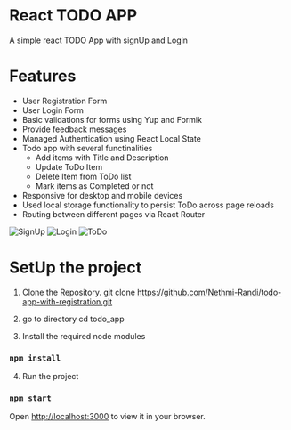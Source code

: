 # React TODO APP
A simple react TODO App with signUp and Login

# Features
- User Registration Form
- User Login Form 
- Basic validations for forms using Yup and Formik
- Provide feedback messages 
- Managed Authentication using React Local State 
- Todo app with several functinalities 
    - Add items with Title and Description
    - Update ToDo Item 
    - Delete Item from ToDo list 
    - Mark items as Completed or not 
- Responsive for desktop and mobile devices 
- Used local storage functionality to persist ToDo across page reloads 
- Routing between different pages via React Router

![SignUp](../todo_app/src/assets/signUp.png)
![Login](../todo_app/src/assets/login.png)
![ToDo](../todo_app/src/assets/todo.png)

# SetUp the project 

1. Clone the Repository.
git clone https://github.com/Nethmi-Randi/todo-app-with-registration.git

2. go to directory 
cd  todo_app

3. Install the required node modules 
### `npm install`

4. Run the project 
### `npm start`

Open [http://localhost:3000](http://localhost:3000) to view it in your browser.




